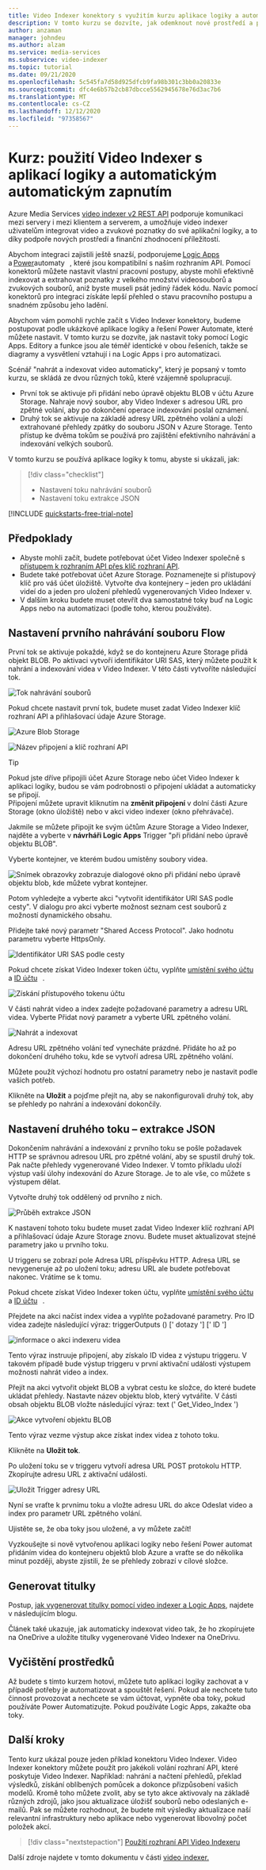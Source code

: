```yaml
---
title: Video Indexer konektory s využitím kurzu aplikace logiky a automatizace pro Power automat.
description: V tomto kurzu se dozvíte, jak odemknout nové prostředí a příležitosti finanční zhodnocení Video Indexer konektory pomocí aplikace logiky a automatizace Power automatu.
author: anzaman
manager: johndeu
ms.author: alzam
ms.service: media-services
ms.subservice: video-indexer
ms.topic: tutorial
ms.date: 09/21/2020
ms.openlocfilehash: 5c545fa7d58d925dfcb9fa98b301c3bb0a20833e
ms.sourcegitcommit: dfc4e6b57b2cb87dbcce5562945678e76d3ac7b6
ms.translationtype: MT
ms.contentlocale: cs-CZ
ms.lasthandoff: 12/12/2020
ms.locfileid: "97358567"
---
```

# <a name="tutorial-use-video-indexer-with-logic-app-and-power-automate"></a>Kurz: použití Video Indexer s aplikací logiky a automatickým automatickým zapnutím

Azure Media Services [video indexer v2 REST API](https://api-portal.videoindexer.ai/docs/services/Operations/operations/Delete-Video?) podporuje komunikaci mezi servery i mezi klientem a serverem, a umožňuje video indexer uživatelům integrovat video a zvukové poznatky do své aplikační logiky, a to díky podpoře nových prostředí a finanční zhodnocení příležitostí.

Abychom integraci zajistili ještě snazší, podporujeme [Logic Apps](https://azure.microsoft.com/services/logic-apps/)   a [Power](https://preview.flow.microsoft.com/connectors/shared_videoindexer-v2/video-indexer-v2/)automaty   , které jsou kompatibilní s naším rozhraním API. Pomocí konektorů můžete nastavit vlastní pracovní postupy, abyste mohli efektivně indexovat a extrahovat poznatky z velkého množství videosouborů a zvukových souborů, aniž byste museli psát jediný řádek kódu. Navíc pomocí konektorů pro integraci získáte lepší přehled o stavu pracovního postupu a snadném způsobu jeho ladění.  

Abychom vám pomohli rychle začít s Video Indexer konektory, budeme postupovat podle ukázkové aplikace logiky a řešení Power Automate, které můžete nastavit. V tomto kurzu se dozvíte, jak nastavit toky pomocí Logic Apps. Editory a funkce jsou ale téměř identické v obou řešeních, takže se diagramy a vysvětlení vztahují i na Logic Apps i pro automatizaci.

Scénář "nahrát a indexovat video automaticky", který je popsaný v tomto kurzu, se skládá ze dvou různých toků, které vzájemně spolupracují. 
* První tok se aktivuje při přidání nebo úpravě objektu BLOB v účtu Azure Storage. Nahraje nový soubor, aby Video Indexer s adresou URL pro zpětné volání, aby po dokončení operace indexování poslal oznámení. 
* Druhý tok se aktivuje na základě adresy URL zpětného volání a uloží extrahované přehledy zpátky do souboru JSON v Azure Storage. Tento přístup ke dvěma tokům se používá pro zajištění efektivního nahrávání a indexování velkých souborů. 

V tomto kurzu se používá aplikace logiky k tomu, abyste si ukázali, jak:

> [!div class="checklist"]
> * Nastavení toku nahrávání souborů
> * Nastavení toku extrakce JSON

[!INCLUDE [quickstarts-free-trial-note](../../../includes/quickstarts-free-trial-note.md)]

## <a name="prerequisites"></a>Předpoklady

* Abyste mohli začít, budete potřebovat účet Video Indexer společně s [přístupem k rozhraním API přes klíč rozhraní API](video-indexer-use-apis.md). 
* Budete také potřebovat účet Azure Storage. Poznamenejte si přístupový klíč pro váš účet úložiště. Vytvořte dva kontejnery – jeden pro ukládání videí do a jeden pro uložení přehledů vygenerovaných Video Indexer v.  
* V dalším kroku budete muset otevřít dva samostatné toky buď na Logic Apps nebo na automatizaci (podle toho, kterou používáte). 

## <a name="set-up-the-first-flow---file-upload"></a>Nastavení prvního nahrávání souboru Flow   

První tok se aktivuje pokaždé, když se do kontejneru Azure Storage přidá objekt BLOB. Po aktivaci vytvoří identifikátor URI SAS, který můžete použít k nahrání a indexování videa v Video Indexer. V této části vytvoříte následující tok. 

![Tok nahrávání souborů](./media/logic-apps-connector-tutorial/file-upload-flow.png)

Pokud chcete nastavit první tok, budete muset zadat Video Indexer klíč rozhraní API a přihlašovací údaje Azure Storage. 

![Azure Blob Storage](./media/logic-apps-connector-tutorial/azure-blob-storage.png)

![Název připojení a klíč rozhraní API](./media/logic-apps-connector-tutorial/connection-name-api-key.png)

> [!TIP]
> Pokud jste dříve připojili účet Azure Storage nebo účet Video Indexer k aplikaci logiky, budou se vám podrobnosti o připojení ukládat a automaticky se připojí. <br/>Připojení můžete upravit kliknutím na **změnit připojení** v dolní části Azure Storage (okno úložiště) nebo v akci video indexer (okno přehrávače).

Jakmile se můžete připojit ke svým účtům Azure Storage a Video Indexer, najděte a vyberte v **návrháři Logic Apps** Trigger "při přidání nebo úpravě objektu BLOB".

Vyberte kontejner, ve kterém budou umístěny soubory videa. 

![Snímek obrazovky zobrazuje dialogové okno při přidání nebo úpravě objektu blob, kde můžete vybrat kontejner.](./media/logic-apps-connector-tutorial/container.png)

Potom vyhledejte a vyberte akci "vytvořit identifikátor URI SAS podle cesty". V dialogu pro akci vyberte možnost seznam cest souborů z možností dynamického obsahu.  

Přidejte také nový parametr "Shared Access Protocol". Jako hodnotu parametru vyberte HttpsOnly.

![Identifikátor URI SAS podle cesty](./media/logic-apps-connector-tutorial/sas-uri-by-path.jpg)

Pokud chcete získat Video Indexer token účtu, vyplňte [umístění svého účtu](regions.md) a [ID účtu](./video-indexer-use-apis.md#account-id)   .

![Získání přístupového tokenu účtu](./media/logic-apps-connector-tutorial/account-access-token.png)

V části nahrát video a index zadejte požadované parametry a adresu URL videa. Vyberte Přidat nový parametr a vyberte URL zpětného volání. 

![Nahrát a indexovat](./media/logic-apps-connector-tutorial/upload-and-index.png)

Adresu URL zpětného volání teď vynecháte prázdné. Přidáte ho až po dokončení druhého toku, kde se vytvoří adresa URL zpětného volání. 

Můžete použít výchozí hodnotu pro ostatní parametry nebo je nastavit podle vašich potřeb. 

Klikněte na **Uložit** a pojďme přejít na, aby se nakonfigurovali druhý tok, aby se přehledy po nahrání a indexování dokončily. 

## <a name="set-up-the-second-flow---json-extraction"></a>Nastavení druhého toku – extrakce JSON  

Dokončením nahrávání a indexování z prvního toku se pošle požadavek HTTP se správnou adresou URL pro zpětné volání, aby se spustil druhý tok. Pak načte přehledy vygenerované Video Indexer. V tomto příkladu uloží výstup vaší úlohy indexování do Azure Storage.  Je to ale vše, co můžete s výstupem dělat.  

Vytvořte druhý tok oddělený od prvního z nich. 

![Průběh extrakce JSON](./media/logic-apps-connector-tutorial/json-extraction-flow.png)

K nastavení tohoto toku budete muset zadat Video Indexer klíč rozhraní API a přihlašovací údaje Azure Storage znovu. Budete muset aktualizovat stejné parametry jako u prvního toku. 

U triggeru se zobrazí pole Adresa URL příspěvku HTTP. Adresa URL se nevygeneruje až po uložení toku; adresu URL ale budete potřebovat nakonec. Vrátíme se k tomu. 

Pokud chcete získat Video Indexer token účtu, vyplňte [umístění svého účtu](regions.md) a [ID účtu](./video-indexer-use-apis.md#account-id)   .  

Přejdete na akci načíst index videa a vyplňte požadované parametry. Pro ID videa zadejte následující výraz: triggerOutputs () [' dotazy '] [' ID '] 

![informace o akci indexeru videa](./media/logic-apps-connector-tutorial/video-indexer-action-info.jpg)

Tento výraz instruuje připojení, aby získalo ID videa z výstupu triggeru. V takovém případě bude výstup triggeru v první aktivační události výstupem možnosti nahrát video a index. 

Přejít na akci vytvořit objekt BLOB a vybrat cestu ke složce, do které budete ukládat přehledy. Nastavte název objektu blob, který vytváříte. V části obsah objektu BLOB vložte následující výraz: text (' Get_Video_Index ') 

![Akce vytvoření objektu BLOB](./media/logic-apps-connector-tutorial/create-blob-action.jpg)

Tento výraz vezme výstup akce získat index videa z tohoto toku. 

Klikněte na **Uložit tok**. 

Po uložení toku se v triggeru vytvoří adresa URL POST protokolu HTTP. Zkopírujte adresu URL z aktivační události. 

![Uložit Trigger adresy URL](./media/logic-apps-connector-tutorial/save-url-trigger.png)

Nyní se vraťte k prvnímu toku a vložte adresu URL do akce Odeslat video a index pro parametr URL zpětného volání. 

Ujistěte se, že oba toky jsou uložené, a vy můžete začít! 

Vyzkoušejte si nově vytvořenou aplikaci logiky nebo řešení Power automat přidáním videa do kontejneru objektů blob Azure a vraťte se do několika minut později, abyste zjistili, že se přehledy zobrazí v cílové složce. 

## <a name="generate-captions"></a>Generovat titulky

Postup, [jak vygenerovat titulky pomocí video indexer a Logic Apps](https://techcommunity.microsoft.com/t5/azure-media-services/generating-captions-with-video-indexer-and-logic-apps/ba-p/1672198), najdete v následujícím blogu. 

Článek také ukazuje, jak automaticky indexovat video tak, že ho zkopírujete na OneDrive a uložíte titulky vygenerované Video Indexer na OneDrivu.
 
## <a name="clean-up-resources"></a>Vyčištění prostředků

Až budete s tímto kurzem hotovi, můžete tuto aplikaci logiky zachovat a v případě potřeby je automatizovat a spouštět řešení. Pokud ale nechcete tuto činnost provozovat a nechcete se vám účtovat, vypněte oba toky, pokud používáte Power Automatizujte. Pokud používáte Logic Apps, zakažte oba toky. 

## <a name="next-steps"></a>Další kroky

Tento kurz ukázal pouze jeden příklad konektoru Video Indexer. Video Indexer konektory můžete použít pro jakékoli volání rozhraní API, které poskytuje Video Indexer. Například: nahrání a načtení přehledů, překlad výsledků, získání oblíbených pomůcek a dokonce přizpůsobení vašich modelů. Kromě toho můžete zvolit, aby se tyto akce aktivovaly na základě různých zdrojů, jako jsou aktualizace úložišť souborů nebo odeslaných e-mailů. Pak se můžete rozhodnout, že budete mít výsledky aktualizace naší relevantní infrastruktury nebo aplikace nebo vygenerovat libovolný počet položek akcí.  

> [!div class="nextstepaction"]
> [Použití rozhraní API Video Indexeru](video-indexer-use-apis.md)

Další zdroje najdete v tomto dokumentu v části [video indexer.](https://docs.microsoft.com/connectors/videoindexer-v2/)
